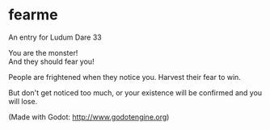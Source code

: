 # fearme
An entry for Ludum Dare 33

You are the monster!  
And they should fear you!

People are frightened when they notice you. Harvest their fear to win.

But don't get noticed too much, or your existence will be confirmed and you will lose.


(Made with Godot: http://www.godotengine.org)
